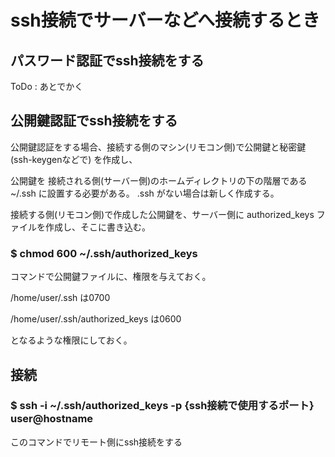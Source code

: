 # ssh接続でサーバーなどへ接続するとき

## パスワード認証でssh接続をする

ToDo : あとでかく

## 公開鍵認証でssh接続をする

公開鍵認証をする場合、接続する側のマシン(リモコン側)で公開鍵と秘密鍵 (ssh-keygenなどで) を作成し、

公開鍵を 接続される側(サーバー側)のホームディレクトリの下の階層である ~/.ssh に設置する必要がある。 .ssh がない場合は新しく作成する。

接続する側(リモコン側)で作成した公開鍵を、サーバー側に authorized_keys ファイルを作成し、そこに書き込む。

### $ chmod 600 ~/.ssh/authorized_keys

コマンドで公開鍵ファイルに、権限を与えておく。

/home/user/.ssh は0700

/home/user/.ssh/authorized_keys は0600

となるような権限にしておく。

## 接続

### $ ssh -i ~/.ssh/authorized_keys -p {ssh接続で使用するポート} user@hostname
このコマンドでリモート側にssh接続をする

